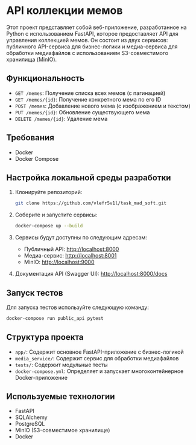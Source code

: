 # API коллекции мемов

Этот проект представляет собой веб-приложение, разработанное на Python с использованием FastAPI, которое предоставляет API для управления коллекцией мемов. Он состоит из двух сервисов: публичного API-сервиса для бизнес-логики и медиа-сервиса для обработки медиафайлов с использованием S3-совместимого хранилища (MinIO).

## Функциональность

- `GET /memes`: Получение списка всех мемов (с пагинацией)
- `GET /memes/{id}`: Получение конкретного мема по его ID
- `POST /memes`: Добавление нового мема (с изображением и текстом)
- `PUT /memes/{id}`: Обновление существующего мема
- `DELETE /memes/{id}`: Удаление мема

## Требования

- Docker
- Docker Compose

## Настройка локальной среды разработки

1. Клонируйте репозиторий:

   ```bash
   git clone https://github.com/vlefr5v1l/task_mad_soft.git
   ```

2. Соберите и запустите сервисы:

   ```bash
   docker-compose up --build
   ```

3. Сервисы будут доступны по следующим адресам:
   - Публичный API: [http://localhost:8000](http://localhost:8000)
   - Медиа-сервис: [http://localhost:8001](http://localhost:8001)
   - MinIO: [http://localhost:9000](http://localhost:9000)

4. Документация API (Swagger UI): [http://localhost:8000/docs](http://localhost:8000/docs)

## Запуск тестов

Для запуска тестов используйте следующую команду:

```bash
docker-compose run public_api pytest
```

## Структура проекта

- `app/`: Содержит основное FastAPI-приложение с бизнес-логикой
- `media_service/`: Содержит сервис для обработки медиафайлов
- `tests/`: Содержит модульные тесты
- `docker-compose.yml`: Определяет и запускает многоконтейнерное Docker-приложение

## Используемые технологии

- FastAPI
- SQLAlchemy
- PostgreSQL
- MinIO (S3-совместимое хранилище)
- Docker
